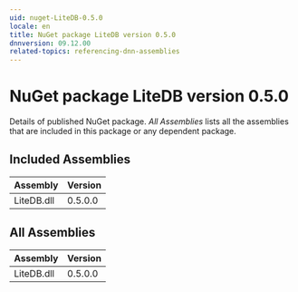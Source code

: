 ```yaml
---
uid: nuget-LiteDB-0.5.0
locale: en
title: NuGet package LiteDB version 0.5.0
dnnversion: 09.12.00
related-topics: referencing-dnn-assemblies
---
```


# NuGet package LiteDB version 0.5.0
Details of published NuGet package.
*All Assemblies* lists all the assemblies that are included in this package or any dependent package.

## Included Assemblies

|Assembly|Version|
|---|---|
|LiteDB.dll|0.5.0.0|

## All Assemblies

|Assembly|Version|
|---|---|
|LiteDB.dll|0.5.0.0|

